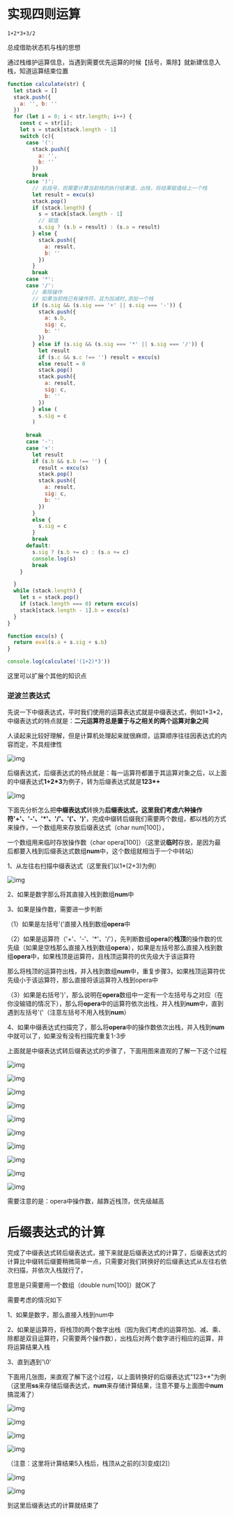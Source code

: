 # 实现四则运算

```
1+2*3+3/2
```

总成借助状态机与栈的思想

通过栈维护运算信息，当遇到需要优先运算的时候【括号，乘除】就新建信息入栈，知道运算结束位置

```js
function calculate(str) {
  let stack = []
  stack.push({
    a: '', b: ''
  })
  for (let i = 0; i < str.length; i++) {
    const c = str[i];
    let s = stack[stack.length - 1]
    switch (c){
      case '(':
        stack.push({
          a: '',
          b: ''
        })
        break
      case ')':
        // 右括号，则需要计算当前栈的执行结果值，出栈，将结果赋值给上一个栈
        let result = excu(s)
        stack.pop()
        if (stack.length) {
          s = stack[stack.length - 1]
          // 赋值
          s.sig ? (s.b = result) : (s.a = result)
        } else {
          stack.push({
            a: result,
            b: ''
          })
        }
        break
      case '*':
      case '/':
        // 乘除操作
        // 如果当前栈已有操作符，且为加减时,添加一个栈
        if (s.sig && (s.sig === '+' || s.sig === '-')) {
          stack.push({
            a: s.b,
            sig: c,
            b: ''
          })
        } else if (s.sig && (s.sig === '*' || s.sig === '/')) {
          let result
          if (s.c && s.c !== '') result = excu(s)
          else result = 0
          stack.pop()
          stack.push({
            a: result,
            sig: c,
            b: ''
          })
        } else (
          s.sig = c
        )
      
      break
      case '-':
      case '+':
        let result
        if (s.b && s.b !== '') {
          result = excu(s)
          stack.pop()
          stack.push({
            a: result,
            sig: c,
            b: ''
          })
        }
        else {
          s.sig = c
        }
        break
      default: 
        s.sig ? (s.b += c) : (s.a += c)
        console.log(s)
        break
    }

  }
  while (stack.length) {
    let s = stack.pop()
    if (stack.length === 0) return excu(s)
    stack[stack.length - 1].b = excu(s)
  }
}

function excu(s) {
  return eval(s.a + s.sig + s.b)
}

console.log(calculate('(1+2)*3'))
```

这里可以扩展个其他的知识点

### 逆波兰表达式

先说一下中缀表达式，平时我们使用的运算表达式就是中缀表达式，例如1+3*2，中缀表达式的特点就是：**二元运算符总是置于与之相关的两个运算对象之间**

人读起来比较好理解，但是计算机处理起来就很麻烦，运算顺序往往因表达式的内容而定，不具规律性

![img](实现四则运算.jpg)

 

后缀表达式，后缀表达式的特点就是：每一运算符都置于其运算对象之后，以上面的中缀表达式**1+2\*3**为例子，转为后缀表达式就是**123\*+**

![img](1590962-20190428201342794-1061863279.jpg)

 

下面先分析怎么把**中缀表达式**转换为**后缀表达式，**这里我们考虑六种操作符**'+'、'-'、'\*'、'/'、'('、')'**，完成中缀转后缀我们需要两个数组，都以栈的方式来操作，一个数组用来存放后缀表达式（char num[100]），

一个数组用来临时存放操作数（char opera[100]）（这里说**临时**存放，是因为最后都要入栈到后缀表达式数组**num**中，这个数组就相当于一个中转站）

 

1、从左往右扫描中缀表达式（这里我们以1*(2+3)为例）

![img](1590962-20190428202708417-1852489096.jpg)

 

2、如果是数字那么将其直接入栈到数组**num**中

3、如果是操作数，需要进一步判断

（1）如果是左括号'('直接入栈到数组**opera**中

（2）如果是运算符（'+'、'-'、'*'、'/'），先判断数组**opera**的**栈顶**的操作数的优先级（如果是空栈那么直接入栈到数组**opera**），如果是左括号那么直接入栈到数组**opera**中，如果栈顶是运算符，且栈顶运算符的优先级大于该运算符

那么将栈顶的运算符出栈，并入栈到数组**num**中，重复步骤3，如果栈顶运算符优先级小于该运算符，那么直接将该运算符入栈到opera中

（3）如果是右括号')'，那么说明在**opera**数组中一定有一个左括号与之对应（在你没输错的情况下），那么将**opera**中的运算符依次出栈，并入栈到**num**中，直到遇到左括号'('（注意左括号不用入栈到**num**）

4、如果中缀表达式扫描完了，那么将**opera**中的操作数依次出栈，并入栈到**num**中就可以了，如果没有没有扫描完重复1-3步

上面就是中缀表达式转后缀表达式的步骤了，下面用图来直观的了解一下这个过程

 

![img](1590962-20190428205242173-1920168373.png)

![img](1590962-20190428205418801-1887200392.png)

![img](1590962-20190428205557618-1899525144.png)

![img](1590962-20190428205705248-913166646.png)

![img](1590962-20190428205910441-2107142745.png)

![img](1590962-20190428210053569-806118872.png)

![img](1590962-20190428210336453-277502596.png)

![img](1590962-20190428210558530-1803586159.png)

![img](1590962-20190428210755747-1734876127.png)

![img](1590962-20190428211119201-60594895.png)

需要注意的是：opera中操作数，越靠近栈顶，优先级越高



# 后缀表达式的计算

完成了中缀表达式转后缀表达式，接下来就是后缀表达式的计算了，后缀表达式的计算比中缀转后缀要稍微简单一点，只需要对我们转换好的后缀表达式从左往右依次扫描，并依次入栈就行了，

意思是只需要用一个数组（double num[100]）就OK了

需要考虑的情况如下

1、如果是数字，那么直接入栈到num中

2、如果是运算符，将栈顶的两个数字出栈（因为我们考虑的运算符加、减、乘、除都是双目运算符，只需要两个操作数），出栈后对两个数字进行相应的运算，并将运算结果入栈

3、直到遇到'\0'

下面用几张图，来直观了解下这个过程，以上面转换好的后缀表达式"123+*"为例（这里用**ss**来存储后缀表达式，**num**来存储计算结果，注意不要与上面图中**num**搞混淆了）

![img](1590962-20190429191144603-1635258618.png)

![img](1590962-20190429191304242-1117776279.png)

 

![img](1590962-20190429191419382-285076175.png)

 

![img](1590962-20190429192718575-827414661.png)

（注意：这里将计算结果5入栈后，栈顶从之前的[3]变成[2]）

![img](1590962-20190429193452419-1135268968.png)

![img](1590962-20190429193941031-217241632.png)

到这里后缀表达式的计算就结束了